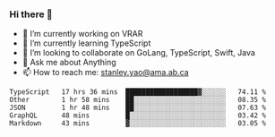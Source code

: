 ### Hi there 👋

- 🔭 I’m currently working on VRAR
- 🌱 I’m currently learning TypeScript
- 👯 I’m looking to collaborate on GoLang, TypeScript, Swift, Java
- 💬 Ask me about Anything
- 📫 How to reach me: stanley.yao@ama.ab.ca


<!--START_SECTION:waka-->
```text
TypeScript   17 hrs 36 mins  ██████████████████▓░░░░░░   74.11 % 
Other        1 hr 58 mins    ██░░░░░░░░░░░░░░░░░░░░░░░   08.35 % 
JSON         1 hr 48 mins    ██░░░░░░░░░░░░░░░░░░░░░░░   07.63 % 
GraphQL      48 mins         █░░░░░░░░░░░░░░░░░░░░░░░░   03.42 % 
Markdown     43 mins         ▓░░░░░░░░░░░░░░░░░░░░░░░░   03.05 % 
```
<!--END_SECTION:waka-->
